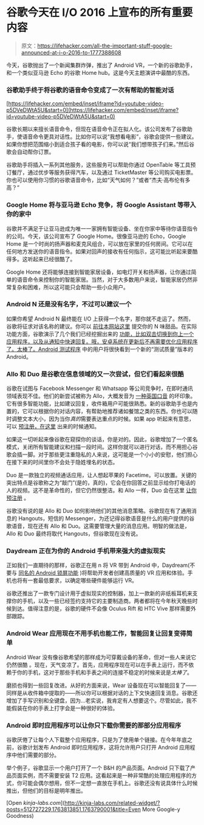 # 谷歌今天在 I/O 2016 上宣布的所有重要内容

> 原文：<https://lifehacker.com/all-the-important-stuff-google-announced-at-i-o-2016-to-1777388608>

今天，谷歌抛出了一个新闻集群炸弹，推出了 Android VR，一个新的谷歌助手，和一个类似亚马逊 Echo 的谷歌 Home hub。这是今天主题演讲中最酷的东西。



### **谷歌助手终于将谷歌的语音命令变成了一次有帮助的智能对话**

 [https://lifehacker.com/embed/inset/iframe?id=youtube-video-p5DVeDWtA5U&start=0](https://lifehacker.com/embed/inset/iframe?id=youtube-video-p5DVeDWtA5U&start=0) 

谷歌长期以来擅长语音命令，但现在语音命令正在拟人化。该公司发布了谷歌助手，使语音命令更具对话性。比如你可以说“我想看电影”，谷歌会提供一些建议。如果你想把范围缩小到适合孩子看的电影，你可以说“我们想带孩子们来。”然后谷歌会自动帮你订票。

谷歌助手将插入一系列其他服务，这些服务可以帮助你通过 OpenTable 等工具预订餐厅，通过优步等服务获得汽车，以及通过 TicketMaster 等公司购买电影票。你也可以使用你习惯的谷歌语音命令，比如“天气如何？”或者“杰夫·高布伦有多高？”

### Google Home 将与亚马逊 Echo 竞争，将 Google Assistant 等带入你的家中

谷歌并不满足于让亚马逊成为唯一一家拥有智能设备、坐在你家中等待你语音指令的公司。今天，该公司宣布了 Google Home。很像亚马逊的 Echo，Google Home 是一个时尚的扬声器和麦克风组合，可以放在家里的任何房间。它可以在任何地方发送你的语音指令。如果对回声的接收有任何指示，这可能比听起来要酷得多。这听起来已经很酷了。

Google Home 还将能够连接到智能家居设备，如电灯开关和扬声器，让你通过简单的语音命令来控制你的智能家居。当然，对于大多数用户来说，智能家居仍然非常复杂和困难，所以这可能只会帮助一些小众用户。

### **Android N 还是没有名字，不过可以建议一个**

如果你希望 Android N 最终能在 I/O 上获得一个名字，那你就不走运了。然而，谷歌将征求对该名称的建议。你可以 [前往本网站这里](https://www.android.com/versions/name-n/) 提交你的 N 味甜品。在实际功能方面，谷歌演示了几个我们已经挖掘出来的 [功能，比如双击切换到你上一个应用程序，以及从通知中快速回复。哦，安卓系统在更新后不再需要优化应用程序了。太棒了。Android 测试程序](https://lifehacker.com/the-coolest-features-of-android-n-google-didnt-announce-1764114846) 中的用户将很快看到一个新的“测试质量”版本的 Android。

### Allo 和 Duo 是谷歌在信息领域的又一次尝试，但它们看起来很酷

谷歌在试图与 Facebook Messenger 和 Whatsapp 等公司竞争时，在即时通讯领域表现不佳。他们的新尝试被称为 Allo，大概发音为 [一种英国口音](https://youtu.be/d0yGzuoXwRY?t=50) 的坏印象。它有很多智能功能，比如建议回复，收件箱用户可能很熟悉。新的谷歌助手也是内置的，它可以根据你的对话内容，有帮助地推荐诸如餐馆之类的东西。你也可以随时调整文本大小，因为当你*真的*需要表达重点的时候。如果 app 听起来有意思，可以 [预注册，在这里](https://play.google.com/store/apps/details?id=com.google.android.apps.fireball) 出来的时候通知。

如果这一切听起来像谷歌在窥探你的谈话，你是对的。因此，谷歌增加了一个匿名模式，关闭所有智能建议和扫描一段时间。这样你就可以进行对话，而不用担心谷歌会插一脚。对于那些更注重隐私的人来说，这可能是一个小小的安慰，他们担心在接下来的时间里你不会处于隐姓埋名的状态。

Duo 是一款独立的视频通话应用，让人想起苹果的 Facetime。可以放置。关键的突出特点是谷歌称之为“敲门”(是的，真的)，它会在你回答之前显示给你打电话的人的视频。这不是革命性的，但它仍然很整洁。和 Allo 一样，Duo 会在这里 [让你预注册](https://play.google.com/store/apps/details?id=com.google.android.apps.tachyon) 。

谷歌没有说的是 Allo 和 Duo 如何影响他们的其他消息策略。谷歌现在有了通用消息的 Hangouts，短信的 Messenger，为还记得谷歌语音是什么的用户提供的谷歌语音，现在还有 Allo 和 Duo。这需要管理大量的消息应用。明智的做法是，Allo 和 Duo 最终将取代 Hangouts，但谷歌现在没有说。

### Daydream 正在为你的 Android 手机带来强大的虚拟现实

正如我们一直期待的那样，谷歌正在用 n 将 VR 带到 Android 中，Daydream(不要与 [同名的 Android 锁屏功能](http://lifehacker.com/add-widgets-to-daydream-mode-for-a-more-useful-idle-scr-1355384961) )将帮助开发者创建高质量的 VR 应用和体验。手机也将有一套最低要求，以确定哪些硬件能够运行 VR。

谷歌还推出了一款专门设计用于虚拟现实的控制器，加上一款新的非纸板耳机来支撑你的手机，以及一些已经签约支持它的主要制造商。两者都将在今年秋天晚些时候到达。值得注意的是，谷歌的硬件不会像 Oculus Rift 和 HTC Vive 那样需要外部跟踪。

### Android Wear 应用现在不用手机也能工作，智能回复让回复变得简单

Android Wear 没有像谷歌希望的那样成为可穿戴设备的革命，但对一些人来说它仍然很酷 。现在，天气变凉了。首先，应用程序现在可以在手表上运行，而不依赖于你的手机，这对于那些手机和手表之间的连接不稳定的时候来说是*太棒了*。

磨损也得到一些回复改进。从好的方面来说，Wear 设备现在可以智能回复了——同样是从收件箱中提取的——所以你可以根据对话的上下文快速回复消息。谷歌还增加了手写识别和全键盘，因为...老实说，我肯定有人想要这个。尽管如此，我不能假装在你的手表上打字会是一种很好的体验。

### Android 即时应用程序可以让你只下载你需要的那部分应用程序

谷歌厌倦了让每个人下载整个应用程序，只是为了使用单个链接。在今年年底之前，谷歌计划发布 Android 即时应用程序，这将允许用户只打开 Android 应用程序中他们需要的部分。

举个例子，谷歌显示一个用户打开了一个 B&H 的产品页面。Android 只下载了产品页面实例，而不需要安装 T2 应用。这看起来是一种非常酷的处理应用程序的方式，你可能会偶尔想用，但不一定想一直放在手机上。谷歌还没有说具体什么时候推出，但他们的目标是明年推出。

[Open *kinja-labs.com*](http://kinja-labs.com/related-widget/?posts=512727229,1763813851,1763790001&title=Even More Google-y Goodness)